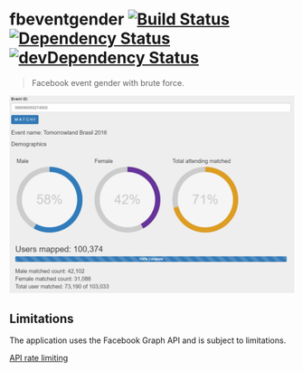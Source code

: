 # fbeventgender [![Build Status](https://travis-ci.org/deadkff01/fbeventgender.svg?branch=master)](https://travis-ci.org/deadkff01/fbeventgender) [![Dependency Status](https://david-dm.org/deadkff01/fbeventgender.svg)](https://david-dm.org/deadkff01/fbeventgender) [![devDependency Status](https://david-dm.org/deadkff01/fbeventgender/dev-status.svg)](https://david-dm.org/deadkff01/fbeventgender#info=devDependencies)

>Facebook event gender with brute force.

<img width="1038" src="images/fbeg.PNG" alt="screenshot"></a>

## Limitations 

The application uses the Facebook Graph API and is subject to limitations.

<a href="https://developers.facebook.com/docs/graph-api/advanced/rate-limiting" target="_blank">API rate limiting</a>
